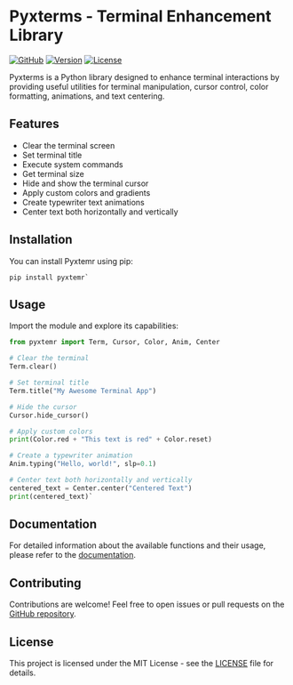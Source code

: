 # Pyxterms - Terminal Enhancement Library

[![GitHub](https://img.shields.io/badge/GitHub-lutherantz-blue)](https://github.com/lutherantz)
[![Version](https://img.shields.io/badge/Version-1.0-green)](https://github.com/lutherantz/pyxtemr/releases/tag/v1.0)
[![License](https://img.shields.io/badge/License-MIT-yellow)](https://opensource.org/licenses/MIT)

Pyxterms is a Python library designed to enhance terminal interactions by providing useful utilities for terminal manipulation, cursor control, color formatting, animations, and text centering.

## Features

- Clear the terminal screen
- Set terminal title
- Execute system commands
- Get terminal size
- Hide and show the terminal cursor
- Apply custom colors and gradients
- Create typewriter text animations
- Center text both horizontally and vertically

## Installation

You can install Pyxtemr using pip:

	pip install pyxtemr` 

## Usage

Import the module and explore its capabilities:

```python
from pyxtemr import Term, Cursor, Color, Anim, Center

# Clear the terminal
Term.clear()

# Set terminal title
Term.title("My Awesome Terminal App")

# Hide the cursor
Cursor.hide_cursor()

# Apply custom colors
print(Color.red + "This text is red" + Color.reset)

# Create a typewriter animation
Anim.typing("Hello, world!", slp=0.1)

# Center text both horizontally and vertically
centered_text = Center.center("Centered Text")
print(centered_text)` 
```

## Documentation

For detailed information about the available functions and their usage, please refer to the [documentation](https://github.com/lutherantz/pyxtemr/blob/main/docs.md).

## Contributing

Contributions are welcome! Feel free to open issues or pull requests on the [GitHub repository](https://github.com/lutherantz/pyxtemr).

## License

This project is licensed under the MIT License - see the [LICENSE](https://github.com/lutherantz/pyxterms/blob/main/LICENSE) file for details.